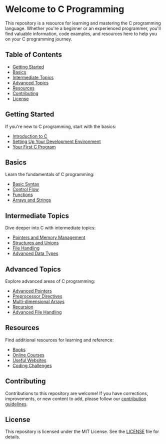 # Welcome to C Programming

This repository is a resource for learning and mastering the C programming language. Whether you're a beginner or an experienced programmer, you'll find valuable information, code examples, and resources here to help you on your C programming journey.

## Table of Contents

- [Getting Started](#getting-started)
- [Basics](#basics)
- [Intermediate Topics](#intermediate-topics)
- [Advanced Topics](#advanced-topics)
- [Resources](#resources)
- [Contributing](#contributing)
- [License](#license)

## Getting Started

If you're new to C programming, start with the basics:

- [Introduction to C](#introduction-to-c)
- [Setting Up Your Development Environment](#setting-up-your-development-environment)
- [Your First C Program](#your-first-c-program)

## Basics

Learn the fundamentals of C programming:

- [Basic Syntax](#basic-syntax)
- [Control Flow](#control-flow)
- [Functions](#functions)
- [Arrays and Strings](#arrays-and-strings)

## Intermediate Topics

Dive deeper into C with intermediate topics:

- [Pointers and Memory Management](#pointers-and-memory-management)
- [Structures and Unions](#structures-and-unions)
- [File Handling](#file-handling)
- [Advanced Data Types](#advanced-data-types)

## Advanced Topics

Explore advanced areas of C programming:

- [Advanced Pointers](#advanced-pointers)
- [Preprocessor Directives](#preprocessor-directives)
- [Multi-dimensional Arrays](#multi-dimensional-arrays)
- [Recursion](#recursion)
- [Advanced File Handling](#advanced-file-handling)

## Resources

Find additional resources for learning and reference:

- [Books](#books)
- [Online Courses](#online-courses)
- [Useful Websites](#useful-websites)
- [Coding Challenges](#coding-challenges)

## Contributing

Contributions to this repository are welcome! If you have corrections, improvements, or new content to add, please follow our [contribution guidelines](CONTRIBUTING.md).

## License

This repository is licensed under the MIT License. See the [LICENSE](LICENSE) file for details.
